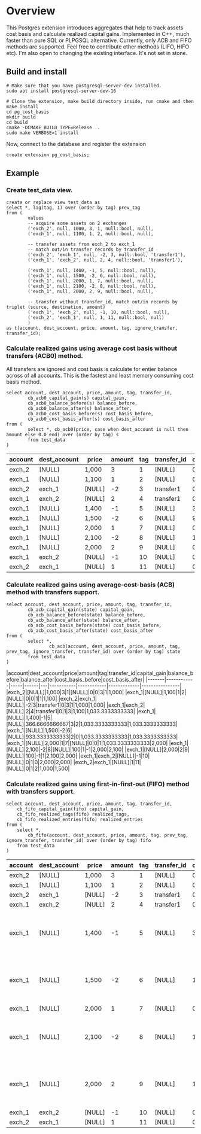 # Overview
This Postgres extension introduces aggregates that help to track assets cost basis and calculate realized capital gains.
Implemented in C++, much faster than pure SQL or PLPGSQL alternative. 
Currently, only ACB and FIFO methods are supported. Feel free to contribute other methods (LIFO, HIFO etc). 
I'm also open to changing the existing interface. It's not set in stone.
## Build and install
```
# Make sure that you have postgresql-server-dev installed. 
sudo apt install postgresql-server-dev-16

# Clone the extension, make build directory inside, run cmake and then make install
cd pg_cost_basis
mkdir build
cd build
cmake -DCMAKE_BUILD_TYPE=Release ..
sudo make VERBOSE=1 install
```
Now, connect to the database and register the extension
```
create extension pg_cost_basis;
```

## Example
### Create test_data view.
```
create or replace view test_data as 
select *, lag(tag, 1) over (order by tag) prev_tag 
from (
        values
        -- acquire some assets on 2 exchanges
        ('exch_2', null, 1000, 3, 1, null::bool, null),
        ('exch_1', null, 1100, 1, 2, null::bool, null),

        -- transfer assets from exch_2 to exch_1
        -- match out/in transfer records by transfer_id
        ('exch_2', 'exch_1', null, -2, 3, null::bool, 'transfer1'), 
        ('exch_1', 'exch_2', null, 2, 4, null::bool, 'transfer1'),

        ('exch_1', null, 1400, -1, 5, null::bool, null),	
        ('exch_1', null, 1500, -2, 6, null::bool, null),	
        ('exch_1', null, 2000, 1, 7, null::bool, null),
        ('exch_1', null, 2100, -2, 8, null::bool, null),
        ('exch_1', null, 2000, 2, 9, null::bool, null),

        -- transfer without transfer_id, match out/in records by triplet (source, destination, amount)
        ('exch_1', 'exch_2', null, -1, 10, null::bool, null),
        ('exch_2', 'exch_1', null, 1, 11, null::bool, null)		
        )
as t(account, dest_account, price, amount, tag, ignore_transfer, transfer_id);
```
### Calculate realized gains using average cost basis without transfers (ACB0) method. 
All transfers are ignored and cost basis is calculate for entier balance across of all accounts.
This is the fastest and least memory consuming cost basis method.
```
select account, dest_account, price, amount, tag, transfer_id,
        cb_acb0_capital_gain(s) capital_gain,
        cb_acb0_balance_before(s) balance_before,
        cb_acb0_balance_after(s) balance_after,
        cb_acb0_cost_basis_before(s) cost_basis_before,
        cb_acb0_cost_basis_after(s) cost_basis_after
from (
        select *, cb_acb0(price, case when dest_account is null then amount else 0.0 end) over (order by tag) s
        from test_data
)
```
|account|dest_account|price|amount|tag|transfer_id|capital_gain|balance_before|balance_after|cost_basis_before|cost_basis_after|
|-------|------------|-----|------|---|-----------|------------|--------------|-------------|-----------------|----------------|
|exch_2|[NULL]|1,000|3|1|[NULL]|0|0|3|1|1,000|
|exch_1|[NULL]|1,100|1|2|[NULL]|0|3|4|1,000|1,025|
|exch_2|exch_1|[NULL]|-2|3|transfer1|0|4|4|1,025|1,025|
|exch_1|exch_2|[NULL]|2|4|transfer1|0|4|4|1,025|1,025|
|exch_1|[NULL]|1,400|-1|5|[NULL]|375|4|3|1,025|1,025|
|exch_1|[NULL]|1,500|-2|6|[NULL]|950|3|1|1,025|1,025|
|exch_1|[NULL]|2,000|1|7|[NULL]|0|1|2|1,025|1,512.5|
|exch_1|[NULL]|2,100|-2|8|[NULL]|1,175|2|0|1,512.5|1,512.5|
|exch_1|[NULL]|2,000|2|9|[NULL]|0|0|2|1,512.5|2,000|
|exch_1|exch_2|[NULL]|-1|10|[NULL]|0|2|2|2,000|2,000|
|exch_2|exch_1|[NULL]|1|11|[NULL]|0|2|2|2,000|2,000|

### Calculate realized gains using average-cost-basis (ACB) method with transfers support.
```
select account, dest_account, price, amount, tag, transfer_id,
        cb_acb_capital_gain(state) capital_gain,
        cb_acb_balance_before(state) balance_before,
        cb_acb_balance_after(state) balance_after,
        cb_acb_cost_basis_before(state) cost_basis_before,
        cb_acb_cost_basis_after(state) cost_basis_after
from (
        select *, 
                cb_acb(account, dest_account, price, amount, tag, prev_tag, ignore_transfer, transfer_id) over (order by tag) state
        from test_data
)
```

|account|dest_account|price|amount|tag|transfer_id|capital_gain|balance_before|balance_after|cost_basis_before|cost_basis_after|
|-------|------------|-----|------|---|-----------|------------|-------------|----------------|
|exch_2|[NULL]|1,000|3|1|[NULL]|0|0|3|1|1,000|
|exch_1|[NULL]|1,100|1|2|[NULL]|0|0|1|1|1,100|
|exch_2|exch_1|[NULL]|-2|3|transfer1|0|3|1|1,000|1,000|
|exch_1|exch_2|[NULL]|2|4|transfer1|0|1|3|1,100|1,033.3333333333|
|exch_1|[NULL]|1,400|-1|5|[NULL]|366.6666666667|3|2|1,033.3333333333|1,033.3333333333|
|exch_1|[NULL]|1,500|-2|6|[NULL]|933.3333333333|2|0|1,033.3333333333|1,033.3333333333|
|exch_1|[NULL]|2,000|1|7|[NULL]|0|0|1|1,033.3333333333|2,000|
|exch_1|[NULL]|2,100|-2|8|[NULL]|100|1|-1|2,000|2,100|
|exch_1|[NULL]|2,000|2|9|[NULL]|100|-1|1|2,100|2,000|
|exch_1|exch_2|[NULL]|-1|10|[NULL]|0|1|0|2,000|2,000|
|exch_2|exch_1|[NULL]|1|11|[NULL]|0|1|2|1,000|1,500|

### Calculate realized gains using first-in-first-out (FIFO) method with transfers support.
```
select account, dest_account, price, amount, tag, transfer_id,
	cb_fifo_capital_gain(fifo) capital_gain,
	cb_fifo_realized_tags(fifo) realized_tags,
	cb_fifo_realized_entries(fifo) realized_entries
from (
	select *, 
		cb_fifo(account, dest_account, price, amount, tag, prev_tag, ignore_transfer, transfer_id) over (order by tag) fifo
	from test_data
)
```

|account|dest_account|price|amount|tag|transfer_id|capital_gain|realized_tags|realized_entries|
|-------|------------|-----|------|---|-----------|------------|-------------|----------------|
|exch_2|[NULL]|1,000|3|1|[NULL]|0|{}|[]|
|exch_1|[NULL]|1,100|1|2|[NULL]|0|{}|[]|
|exch_2|exch_1|[NULL]|-2|3|transfer1|0|{}|[]|
|exch_1|exch_2|[NULL]|2|4|transfer1|0|{}|[]|
|exch_1|[NULL]|1,400|-1|5|[NULL]|300|{2}|[{"a": 1.00000000, "t": 2, "cb": 1100.00000000, "pl": 300.00000000}]|
|exch_1|[NULL]|1,500|-2|6|[NULL]|1,000|{1}|[{"a": 2.00000000, "t": 1, "cb": 1000.00000000, "pl": 1000.00000000}]|
|exch_1|[NULL]|2,000|1|7|[NULL]|0|{}|[]|
|exch_1|[NULL]|2,100|-2|8|[NULL]|100|{7}|[{"a": 1.00000000, "t": 7, "cb": 2000.00000000, "pl": 100.00000000}]|
|exch_1|[NULL]|2,000|2|9|[NULL]|100|{8}|[{"a": -1.00000000, "t": 8, "cb": 2100.00000000, "pl": 100.00000000}]|
|exch_1|exch_2|[NULL]|-1|10|[NULL]|0|{}|[]|
|exch_2|exch_1|[NULL]|1|11|[NULL]|0|{}|[]|
